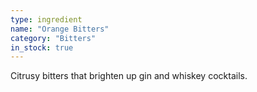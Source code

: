 ```yaml
---
type: ingredient
name: "Orange Bitters"
category: "Bitters"
in_stock: true
---
```


Citrusy bitters that brighten up gin and whiskey cocktails.
